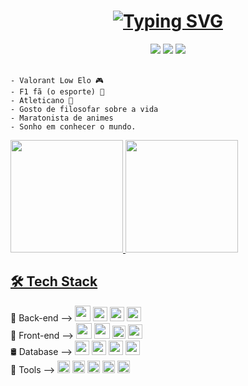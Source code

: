 <h1 align="center">
  <a href="https://git.io/typing-svg"><img src="https://readme-typing-svg.herokuapp.com?size=30&duration=3000&color=13F728&background=FF632300&center=true&vCenter=true&multiline=true&width=800&height=100&lines=Oi%F0%9F%91%8B%2C+Eu+sou...;Matheus+Rodrigues+Santos" alt="Typing SVG" /></a>
</h1>

<div align="center"> 
  <a href="https://wa.me/+5531971688746?text=..." target="_blank"><img src="https://img.shields.io/badge/WhatsApp-25D366?style=for-the-badge&logo=whatsapp&logoColor=white"></a>
  <a href="mailto:santos95.mat@gmail.com" target="_blank"><img src="https://img.shields.io/badge/-Gmail-%23333?style=for-the-badge&logo=gmail&logoColor=white"></a>
  <a href="https://www.linkedin.com/in/msantos95/" target="_blank"><img src="https://img.shields.io/badge/-LinkedIn-%230077B5?style=for-the-badge&logo=linkedin&logoColor=white"></a> 
</div></br>

```
- Valorant Low Elo 🎮
- F1 fã (o esporte) 🏁
- Atleticano 🐔
- Gosto de filosofar sobre a vida
- Maratonista de animes
- Sonho em conhecer o mundo.
```

<div style="display: inline-block">
   <a href="https://github.com/santos95mat">
      <img height="180em" src="https://github-readme-stats.vercel.app/api?username=santos95mat&show_icons=true&theme=chartreuse-dark&include_all_commits=true&count_private=true"/>
  <img height="180em" src="https://github-readme-stats.vercel.app/api/top-langs/?username=santos95mat&layout=compact&langs_count=7&theme=chartreuse-dark"/>
</div>

## 🛠 Tech Stack
<div style="display: inline-block">
  🧰 Back-end -->
  <img src="https://cdn.jsdelivr.net/gh/devicons/devicon/icons/go/go-original.svg" height="25px" />   
  <img src="https://cdn.jsdelivr.net/gh/devicons/devicon/icons/nodejs/nodejs-original.svg" height="23px" />   
  <img src="https://cdn.jsdelivr.net/gh/devicons/devicon/icons/typescript/typescript-original.svg" height="23px" />   
  <img src="https://cdn.jsdelivr.net/gh/devicons/devicon/icons/python/python-original.svg" height="23px" />
</div></br>

<div style="display: inline-block">
  🎨 Front-end -->
  <img src="https://cdn.jsdelivr.net/gh/devicons/devicon/icons/html5/html5-original-wordmark.svg" height="25px" />
  <img src="https://cdn.jsdelivr.net/gh/devicons/devicon/icons/css3/css3-original-wordmark.svg" height="25px" /> 
  <img src="https://cdn.jsdelivr.net/gh/devicons/devicon/icons/javascript/javascript-original.svg" height="21px" /> 
  <img src="https://cdn.jsdelivr.net/gh/devicons/devicon/icons/react/react-original.svg" height="23px" />
</div></br>

<div style="display: inline-block">
  🛢 Database -->
  <img src="https://cdn.jsdelivr.net/gh/devicons/devicon/icons/postgresql/postgresql-original.svg" height="23px" />
  <img src="https://cdn.jsdelivr.net/gh/devicons/devicon/icons/mysql/mysql-original.svg" height="23px" /> 
  <img src="https://cdn.jsdelivr.net/gh/devicons/devicon/icons/mongodb/mongodb-original.svg" height="23px" /> 
  <img src="https://cdn.jsdelivr.net/gh/devicons/devicon/icons/sqlite/sqlite-original.svg" height="23px" />
</div></br>

<div style="display: inline-block">
  🔧 Tools -->
  <img src="https://cdn.jsdelivr.net/gh/devicons/devicon/icons/vscode/vscode-original.svg" height="20px" /> 
  <img src="https://cdn.jsdelivr.net/gh/devicons/devicon/icons/figma/figma-original.svg" height="20px" /> 
  <img src="https://cdn.jsdelivr.net/gh/devicons/devicon/icons/git/git-original.svg" height="20px" /> 
  <img src="https://cdn.jsdelivr.net/gh/devicons/devicon/icons/heroku/heroku-original.svg" height="20px" /> 
  <img src="https://cdn.jsdelivr.net/gh/devicons/devicon/icons/docker/docker-original.svg" height="20px" />
</div></br>


